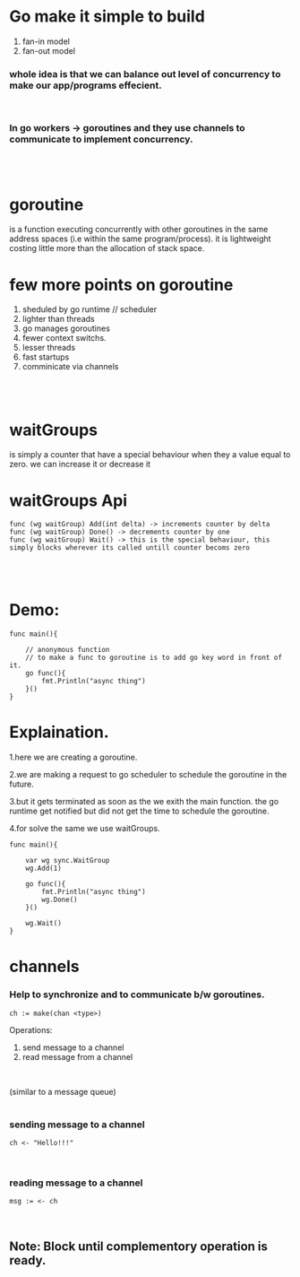 # Go make it simple to build 
1. fan-in model
2. fan-out model

### whole idea is that we can balance out level of concurrency to make our app/programs effecient.
<br/>

### In go workers -> goroutines and they use channels to communicate to implement concurrency.
<br/>
<br/>





# goroutine

is a function executing concurrently with other goroutines in the same address spaces (i.e within the same program/process).
it is lightweight costing little more than the allocation of stack space.


# few more points on goroutine
1. sheduled by go runtime // scheduler
2. lighter than threads
3. go manages goroutines
4. fewer context switchs.
5. lesser threads
6. fast startups
7. comminicate via channels
<br/>
<br/>


# waitGroups

is simply a counter that have a special behaviour when they a value equal to zero.
we can increase it or decrease it

# waitGroups Api
```
func (wg waitGroup) Add(int delta) -> increments counter by delta
func (wg waitGroup) Done() -> decrements counter by one
func (wg waitGroup) Wait() -> this is the special behaviour, this simply blocks wherever its called untill counter becoms zero
```
<br/>
<br/>


# Demo:

```
func main(){

    // anonymous function
    // to make a func to goroutine is to add go key word in front of it.
    go func(){
        fmt.Println("async thing")
    }()
}
```
# Explaination.
1.here we are creating a goroutine.

2.we are making a request to go scheduler to schedule the goroutine in the future.

3.but it gets terminated as soon as the we exith the main function.
the go runtime get notified but did not get the time to schedule the goroutine.

4.for solve the same we use waitGroups.

```
func main(){

    var wg sync.WaitGroup 
    wg.Add(1)

    go func(){
        fmt.Println("async thing")
        wg.Done()
    }()

    wg.Wait()
}
```




# channels

### Help to synchronize and to communicate b/w goroutines.

```
ch := make(chan <type>)
```

Operations:
1. send message to a channel
2. read message from a channel
<br>

(similar to a message queue)
<br>
<br>


### sending message to a channel
```
ch <- "Hello!!!"
```
<br>


### reading message to a channel
```
msg := <- ch
```
<br>


## Note: Block until complementory operation is ready.
